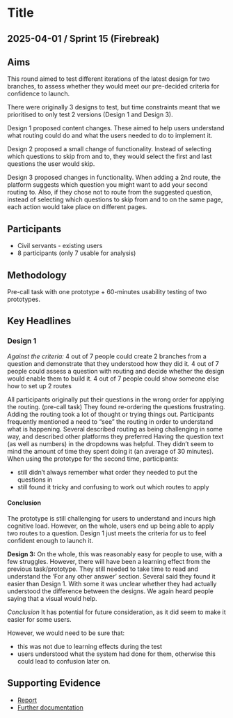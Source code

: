 # Title

## 2025-04-01 / Sprint 15 (Firebreak)

## Aims
This round aimed to test different iterations of the latest design for two branches, to assess whether they would meet our pre-decided criteria for confidence to launch.

There were originally 3 designs to test, but time constraints meant that we prioritised to only test 2 versions (Design 1 and Design 3).

Design 1 proposed content changes. These aimed to help users understand what routing could do and what the users needed to do to implement it.

Design 2 proposed a small change of functionality. Instead of selecting which questions to skip from and to, they would select the first and last questions the user would skip.

Design 3 proposed changes in functionality. When adding a 2nd route, the platform suggests which question you might want to add your second routing to. Also, if they chose not to route from the suggested question, instead of selecting which questions to skip from and to on the same page, each action would take place on different pages.


## Participants
- Civil servants - existing users
- 8 participants (only 7 usable for analysis)

## Methodology
Pre-call task with one prototype + 60-minutes usability testing of two prototypes.

## Key Headlines 
### Design 1

_Against the criteria:_
4 out of 7 people could create 2 branches from a question and demonstrate that they understood how they did it.
4 out of 7 people could assess a question with routing and decide whether the design would enable them to build it.
4 out of 7 people could show someone else how to set up 2 routes


All participants originally put their questions in the wrong order for applying the routing. (pre-call task)
They found re-ordering the questions frustrating.
Adding the routing took a lot of thought or trying things out.
Participants frequently mentioned a need to “see” the routing in order to understand what is happening.
Several described routing as being challenging in some way, and described other platforms they preferred
Having the question text (as well as numbers) in the dropdowns was helpful.
They didn’t seem to mind the amount of time they spent doing it (an average of 30 minutes).
When using the prototype for the second time, participants:
- still didn’t always remember what order they needed to put the questions in
- still found it tricky and confusing to work out which routes to apply

#### Conclusion
The prototype is still challenging for users to understand and incurs high cognitive load.
However, on the whole, users end up being able to apply two routes to a question.
Design 1 just meets the criteria for us to feel confident enough to launch it.

**Design 3:**
On the whole, this was reasonably easy for people to use, with a few struggles.
However, there will have been a learning effect from the previous task/prototype.
They still needed to take time to read and understand the ‘For any other answer’ section.
Several said they found it easier than Design 1.
With some it was unclear whether they had actually understood the difference between the designs.
We again heard people saying that a visual would help.

_Conclusion_
It has potential for future consideration, as it did seem to make it easier for some users.

However, we would need to be sure that:
- this was not due to learning effects during the test
- users understood what the system had done for them, otherwise this could lead to confusion later on.

## Supporting Evidence
- [Report](https://docs.google.com/presentation/d/13Prvth6ftZimaJNKvGr3opcTHOkbDm8eQeKr8zUe-vM/edit?slide=id.g32d739b8369_0_4&pli=1#slide=id.g32d739b8369_0_4)
- [Further documentation](https://drive.google.com/drive/folders/1gBo1RNktzyd2TcfaSLT6B0bDXeHsu-ze)
